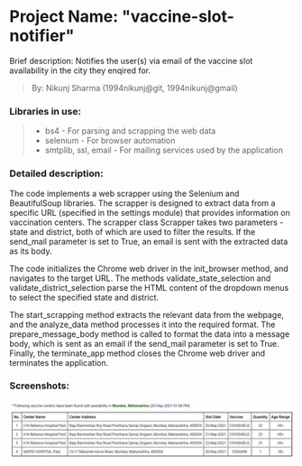 # Project Name: "vaccine-slot-notifier"
Brief description: Notifies the user(s) via email of the vaccine slot availability in the city they enqired for.

> By: Nikunj Sharma (1994nikunj@git, 1994nikunj@gmail)

### Libraries in use:
> - bs4 - For parsing and scrapping the web data
> - selenium - For browser automation
> - smtplib, ssl, email - For mailing services used by the application

### Detailed description:
The code implements a web scrapper using the Selenium and BeautifulSoup libraries. The scrapper is designed to extract data from a specific URL (specified in the    settings module) that provides information on vaccination centers. The scrapper class Scrapper takes two parameters - state and district, both of which are used to filter the results. If the send_mail parameter is set to True, an email is sent with the extracted data as its body.

The code initializes the Chrome web driver in the init_browser method, and navigates to the target URL. The methods validate_state_selection and validate_district_selection parse the HTML content of the dropdown menus to select the specified state and district.

The start_scrapping method extracts the relevant data from the webpage, and the analyze_data method processes it into the required format. The prepare_message_body method is called to format the data into a message body, which is sent as an email if the send_mail parameter is set to True. Finally, the terminate_app method closes the Chrome web driver and terminates the application.

### Screenshots:
![alt text](https://github.com/1994nikunj/vaccine-slot-availability/blob/master/AboutMeStuff/img.png?raw=true)
